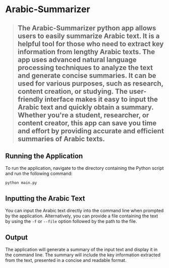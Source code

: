 # Arabic-Summarizer

> ## The Arabic-Summarizer python app allows users to easily summarize Arabic text. It is a helpful tool for those who need to extract key information from lengthy Arabic texts. The app uses advanced natural language processing techniques to analyze the text and generate concise summaries. It can be used for various purposes, such as research, content creation, or studying. The user-friendly interface makes it easy to input the Arabic text and quickly obtain a summary. Whether you're a student, researcher, or content creator, this app can save you time and effort by providing accurate and efficient summaries of Arabic texts.

## Running the Application

To run the application, navigate to the directory containing the Python script and run the following command:

```
python main.py
```

## Inputting the Arabic Text

You can input the Arabic text directly into the command line when prompted by the application. Alternatively, you can provide a file containing the text by using the `-f` or `--file` option followed by the path to the file.

## Output

The application will generate a summary of the input text and display it in the command line. The summary will include the key information extracted from the text, presented in a concise and readable format.